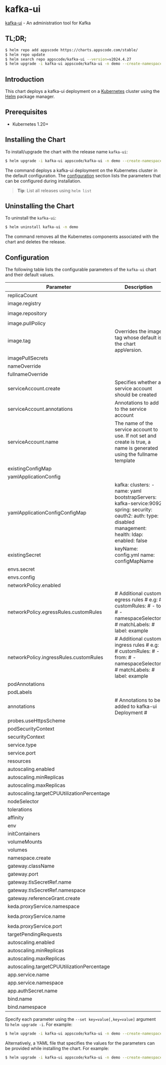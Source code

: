 # kafka-ui

[kafka-ui](https://docs.kafka-ui.provectus.io) - An administration tool for Kafka

## TL;DR;

```bash
$ helm repo add appscode https://charts.appscode.com/stable/
$ helm repo update
$ helm search repo appscode/kafka-ui --version=v2024.4.27
$ helm upgrade -i kafka-ui appscode/kafka-ui -n demo --create-namespace --version=v2024.4.27
```

## Introduction

This chart deploys a kafka-ui deployment on a [Kubernetes](http://kubernetes.io) cluster using the [Helm](https://helm.sh) package manager.

## Prerequisites

- Kubernetes 1.20+

## Installing the Chart

To install/upgrade the chart with the release name `kafka-ui`:

```bash
$ helm upgrade -i kafka-ui appscode/kafka-ui -n demo --create-namespace --version=v2024.4.27
```

The command deploys a kafka-ui deployment on the Kubernetes cluster in the default configuration. The [configuration](#configuration) section lists the parameters that can be configured during installation.

> **Tip**: List all releases using `helm list`

## Uninstalling the Chart

To uninstall the `kafka-ui`:

```bash
$ helm uninstall kafka-ui -n demo
```

The command removes all the Kubernetes components associated with the chart and deletes the release.

## Configuration

The following table lists the configurable parameters of the `kafka-ui` chart and their default values.

|                 Parameter                  |                                                                        Description                                                                         |                      Default                       |
|--------------------------------------------|------------------------------------------------------------------------------------------------------------------------------------------------------------|----------------------------------------------------|
| replicaCount                               |                                                                                                                                                            | <code>1</code>                                     |
| image.registry                             |                                                                                                                                                            | <code>docker.io</code>                             |
| image.repository                           |                                                                                                                                                            | <code>provectuslabs/kafka-ui</code>                |
| image.pullPolicy                           |                                                                                                                                                            | <code>IfNotPresent</code>                          |
| image.tag                                  | Overrides the image tag whose default is the chart appVersion.                                                                                             | <code>""</code>                                    |
| imagePullSecrets                           |                                                                                                                                                            | <code>[]</code>                                    |
| nameOverride                               |                                                                                                                                                            | <code>""</code>                                    |
| fullnameOverride                           |                                                                                                                                                            | <code>""</code>                                    |
| serviceAccount.create                      | Specifies whether a service account should be created                                                                                                      | <code>true</code>                                  |
| serviceAccount.annotations                 | Annotations to add to the service account                                                                                                                  | <code>{}</code>                                    |
| serviceAccount.name                        | The name of the service account to use. If not set and create is true, a name is generated using the fullname template                                     | <code>""</code>                                    |
| existingConfigMap                          |                                                                                                                                                            | <code>""</code>                                    |
| yamlApplicationConfig                      |                                                                                                                                                            | <code>{}</code>                                    |
| yamlApplicationConfigConfigMap             | kafka: clusters: - name: yaml bootstrapServers: kafka-service:9092 spring: security: oauth2: auth: type: disabled management: health: ldap: enabled: false | <code>{}</code>                                    |
| existingSecret                             | keyName: config.yml name: configMapName                                                                                                                    | <code>""</code>                                    |
| envs.secret                                |                                                                                                                                                            | <code>{}</code>                                    |
| envs.config                                |                                                                                                                                                            | <code>{}</code>                                    |
| networkPolicy.enabled                      |                                                                                                                                                            | <code>false</code>                                 |
| networkPolicy.egressRules.customRules      | # Additional custom egress rules # e.g: # customRules: #   - to: #       - namespaceSelector: #           matchLabels: #             label: example        | <code>[]</code>                                    |
| networkPolicy.ingressRules.customRules     | # Additional custom ingress rules # e.g: # customRules: #   - from: #       - namespaceSelector: #           matchLabels: #             label: example     | <code>[]</code>                                    |
| podAnnotations                             |                                                                                                                                                            | <code>{}</code>                                    |
| podLabels                                  |                                                                                                                                                            | <code>{}</code>                                    |
| annotations                                | # Annotations to be added to kafka-ui Deployment #                                                                                                         | <code>{}</code>                                    |
| probes.useHttpsScheme                      |                                                                                                                                                            | <code>false</code>                                 |
| podSecurityContext                         |                                                                                                                                                            | <code>{}</code>                                    |
| securityContext                            |                                                                                                                                                            | <code>{}</code>                                    |
| service.type                               |                                                                                                                                                            | <code>ClusterIP</code>                             |
| service.port                               |                                                                                                                                                            | <code>80</code>                                    |
| resources                                  |                                                                                                                                                            | <code>{}</code>                                    |
| autoscaling.enabled                        |                                                                                                                                                            | <code>false</code>                                 |
| autoscaling.minReplicas                    |                                                                                                                                                            | <code>1</code>                                     |
| autoscaling.maxReplicas                    |                                                                                                                                                            | <code>100</code>                                   |
| autoscaling.targetCPUUtilizationPercentage |                                                                                                                                                            | <code>80</code>                                    |
| nodeSelector                               |                                                                                                                                                            | <code>{}</code>                                    |
| tolerations                                |                                                                                                                                                            | <code>[]</code>                                    |
| affinity                                   |                                                                                                                                                            | <code>{}</code>                                    |
| env                                        |                                                                                                                                                            | <code>{}</code>                                    |
| initContainers                             |                                                                                                                                                            | <code>{}</code>                                    |
| volumeMounts                               |                                                                                                                                                            | <code>{}</code>                                    |
| volumes                                    |                                                                                                                                                            | <code>{}</code>                                    |
| namespace.create                           |                                                                                                                                                            | <code>false</code>                                 |
| gateway.className                          |                                                                                                                                                            | <code>"ace"</code>                                 |
| gateway.port                               |                                                                                                                                                            | <code>8082</code>                                  |
| gateway.tlsSecretRef.name                  |                                                                                                                                                            | <code>service-presets-cert</code>                  |
| gateway.tlsSecretRef.namespace             |                                                                                                                                                            | <code>ace</code>                                   |
| gateway.referenceGrant.create              |                                                                                                                                                            | <code>true</code>                                  |
| keda.proxyService.namespace                |                                                                                                                                                            | <code>"keda"</code>                                |
| keda.proxyService.name                     |                                                                                                                                                            | <code>"keda-add-ons-http-interceptor-proxy"</code> |
| keda.proxyService.port                     |                                                                                                                                                            | <code>8080</code>                                  |
| targetPendingRequests                      |                                                                                                                                                            | <code>200</code>                                   |
| autoscaling.enabled                        |                                                                                                                                                            | <code>false</code>                                 |
| autoscaling.minReplicas                    |                                                                                                                                                            | <code>1</code>                                     |
| autoscaling.maxReplicas                    |                                                                                                                                                            | <code>100</code>                                   |
| autoscaling.targetCPUUtilizationPercentage |                                                                                                                                                            | <code>80</code>                                    |
| app.service.name                           |                                                                                                                                                            | <code>""</code>                                    |
| app.service.namespace                      |                                                                                                                                                            | <code>""</code>                                    |
| app.authSecret.name                        |                                                                                                                                                            | <code>""</code>                                    |
| bind.name                                  |                                                                                                                                                            | <code>""</code>                                    |
| bind.namespace                             |                                                                                                                                                            | <code>""</code>                                    |


Specify each parameter using the `--set key=value[,key=value]` argument to `helm upgrade -i`. For example:

```bash
$ helm upgrade -i kafka-ui appscode/kafka-ui -n demo --create-namespace --version=v2024.4.27 --set image.tag=latest
```

Alternatively, a YAML file that specifies the values for the parameters can be provided while
installing the chart. For example:

```bash
$ helm upgrade -i kafka-ui appscode/kafka-ui -n demo --create-namespace --version=v2024.4.27 --values values.yaml
```
